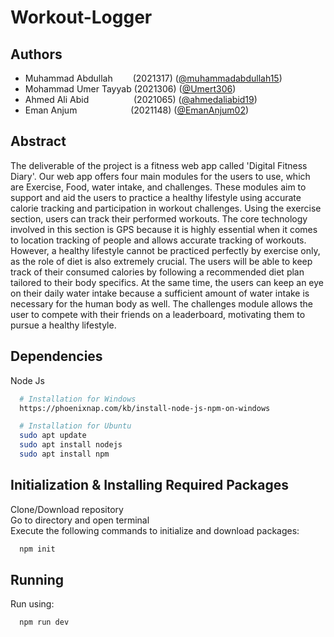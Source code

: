 # Workout-Logger

## Authors

- Muhammad Abdullah&emsp; &emsp;(2021317) ([@muhammadabdullah15](https://github.com/muhammadabdullah15/))
- Mohammad Umer Tayyab (2021306) ([@Umert306](https://github.com/Umert306))
- Ahmed Ali Abid &emsp; &emsp; &emsp;&emsp; (2021065) ([@ahmedaliabid19](https://github.com/ahmedaliabid19))
- Eman Anjum&emsp; &emsp; &emsp; &emsp;&emsp; (2021148) ([@EmanAnjum02](https://github.com/EmanAnjum02))

## Abstract

The deliverable of the project is a fitness web app called 'Digital Fitness Diary'. Our web app offers four main modules for the users to use, which are Exercise, Food, water intake, and challenges. These modules aim to support and aid the users to practice a healthy lifestyle using accurate calorie tracking and participation in workout challenges. Using the exercise section, users can track their performed workouts. The core technology involved in this section is GPS because it is highly essential when it comes to location tracking of people and allows accurate tracking of workouts.
However, a healthy lifestyle cannot be practiced perfectly by exercise only, as the role of diet is also extremely crucial. The users will be able to keep track of their consumed calories by following a recommended diet plan tailored to their body specifics. At the same time, the users can keep an
eye on their daily water intake because a sufficient amount of water intake is necessary for the human body as well. The challenges module allows the user to compete with their friends on a leaderboard, motivating them to pursue a healthy lifestyle.

## Dependencies

Node Js

```bash
  # Installation for Windows
  https://phoenixnap.com/kb/install-node-js-npm-on-windows

  # Installation for Ubuntu
  sudo apt update
  sudo apt install nodejs
  sudo apt install npm
```

## Initialization & Installing Required Packages

Clone/Download repository  
Go to directory and open terminal  
Execute the following commands to initialize and download packages:

```bash
  npm init
```

## Running

Run using:

```bash
  npm run dev
```
